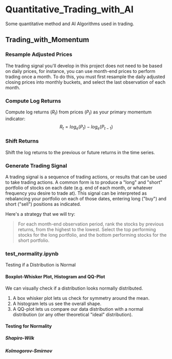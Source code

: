 # Quantitative_Trading_with_AI
Some quantitative method and AI Algorithms used in trading.

## Trading_with_Momentum
### Resample Adjusted Prices
The trading signal you'll develop in this project does not need to be based on daily prices, for instance, you can use month-end prices to perform trading once a month. To do this, you must first resample the daily adjusted closing prices into monthly buckets, and select the last observation of each month.
### Compute Log Returns
Compute log returns ($R_t$) from prices ($P_t$) as your primary momentum indicator:
$$R_t = log_e(P_t) - log_e(P_{t-1})$$
### Shift Returns
Shift the log returns to the previous or future returns in the time series.
### Generate Trading Signal
A trading signal is a sequence of trading actions, or results that can be used to take trading actions. A common form is to produce a "long" and "short" portfolio of stocks on each date (e.g. end of each month, or whatever frequency you desire to trade at). This signal can be interpreted as rebalancing your portfolio on each of those dates, entering long ("buy") and short ("sell") positions as indicated.

Here's a strategy that we will try:

> For each month-end observation period, rank the stocks by previous returns, from the highest to the lowest. Select the top performing stocks for the long portfolio, and the bottom performing stocks for the short portfolio.
### test_normality.ipynb ###

Testing if a Distribution is Normal

#### Boxplot-Whisker Plot, Histogram and QQ-Plot ####

We can visually check if a distribution looks normally distributed. 
1. A box whisker plot lets us check for symmetry around the mean. 
2. A histogram lets us see the overall shape. 
3. A QQ-plot lets us compare our data distribution with a normal distribution (or any other theoretical "ideal" distribution).

#### Testing for Normality ####

##### Shapiro-Wilk #####

##### Kolmogorov-Smirnov #####

